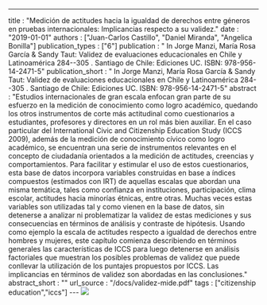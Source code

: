 ---
title : "Medición de actitudes hacia la igualdad de derechos entre géneros en pruebas internacionales: Implicancias respecto a su validez."
date : "2019-01-01"
authors : ["Juan-Carlos Castillo", "Daniel Miranda", "Angelica Bonilla"]
publication_types : ["6"]
publication : "  In Jorge Manzi, María Rosa García & Sandy Taut: Validez de evaluaciones educacionales en Chile y Latinoamérica 284--305 . Santiago de Chile: Ediciones UC. ISBN: 978-956-14-2471-5"
publication_short : "  In Jorge Manzi, María Rosa García & Sandy Taut: Validez de evaluaciones educacionales en Chile y Latinoamérica 284--305 . Santiago de Chile: Ediciones UC. ISBN: 978-956-14-2471-5"
abstract : "Estudios internacionales de gran escala enfocan gran parte de su esfuerzo en la medición de conocimiento como logro académico, quedando los otros instrumentos de corte más actitudinal como cuestionarios a estudiantes, profesores y directores en un rol más bien auxiliar. En el caso particular del International Civic and Citizenship Education Study (ICCS 2009), además de la medición de conocimiento cívico como logro académico, se encuentran una serie de instrumentos relevantes en el concepto de ciudadanía orientados a la medición de actitudes, creencias y comportamientos. Para facilitar y estimular el uso de estos cuestionarios, esta base de datos incorpora variables construidas en base a índices compuestos (estimados con IRT) de aquellas escalas que abordan una misma temática, tales como confianza en instituciones, participación, clima escolar, actitudes hacia minorías étnicas, entre otras. Muchas veces estas variables son utilizadas tal y como vienen en la base de datos, sin detenerse a analizar ni problematizar la validez de estas mediciones y sus consecuencias en términos de análisis y contraste de hipótesis. Usando como ejemplo la escala de actitudes respecto a igualdad de derechos entre hombres y mujeres, este capítulo comienza describiendo en términos generales las características de ICCS para luego detenerse en análisis factoriales que muestran los posibles problemas de validez que puede conllevar la utilización de los puntajes propuestos por ICCS. Las implicancias en términos de validez son abordadas en las conclusiones."
abstract_short : ""
url_source : "/docs/validez-mide.pdf"
tags : ["citizenship education","iccs"]
--- ![](/images/validez-mide.jpeg)
